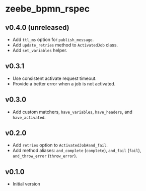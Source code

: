 # zeebe_bpmn_rspec

## v0.4.0 (unreleased)
- Add `ttl_ms` option for `publish_message`.
- Add `update_retries` method to `ActivatedJob` class.
- Add `set_variables` helper.

## v0.3.1
- Use consistent activate request timeout.
- Provide a better error when a job is not activated.

## v0.3.0
- Add custom matchers, `have_variables`, `have_headers`, and `have_activated`.

## v0.2.0
- Add `retries` option to `ActivatedJob#and_fail`.
- Add method aliases: `and_complete` (`complete`), `and_fail` (`fail`), `and_throw_error` (`throw_error`).

## v0.1.0
- Initial version
